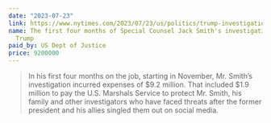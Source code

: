 ```yaml
---
date: "2023-07-23"
link: https://www.nytimes.com/2023/07/23/us/politics/trump-investigations-jack-smith-justice-department.html
name: The first four months of Special Counsel Jack Smith's investigations into Donald
  Trump
paid_by: US Dept of Justice
price: 9200000
---
```


> In his first four months on the job, starting in November, Mr. Smith’s
> investigation incurred expenses of $9.2 million. That included $1.9 million
> to pay the U.S. Marshals Service to protect Mr. Smith, his family and other
> investigators who have faced threats after the former president and his
> allies singled them out on social media.
